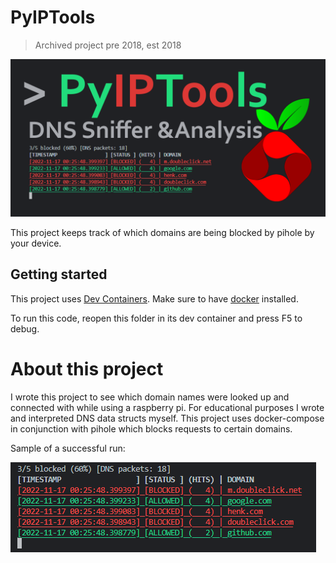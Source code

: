 # PyIPTools
> Archived project pre 2018, est 2018

![PyIPTools](doc/PyIPTools.png)

This project keeps track of which domains are being blocked by pihole by your device.

## Getting started
This project uses [Dev Containers](https://marketplace.visualstudio.com/items?itemName=ms-vscode-remote.remote-containers). Make sure to have [docker](https://docker.com/) installed. 

To run this code, reopen this folder in its dev container and press F5 to debug.

# About this project
I wrote this project to see which domain names were looked up and connected with while using a raspberry pi. For educational purposes I wrote and interpreted DNS data structs myself. This project uses docker-compose in conjunction with pihole which blocks requests to certain domains. 

Sample of a successful run:

![A table containing DNS domain, block status and last updated timestamp](doc/testrun.png)